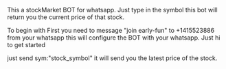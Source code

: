 This a stockMarket BOT for whatsapp.
Just type in the symbol this bot will return you the current price of that stock.

To begin with
First you need to message "join early-fun" to +1415523886 from your whatsapp this will configure the BOT with your whatsapp.
Just hi to get started

just send sym:"stock_symbol" it will send you the latest price of the stock.
